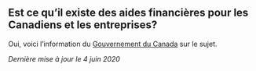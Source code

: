 ## Est ce qu’il existe des aides financières pour les Canadiens et les entreprises?

Oui, voici l’information du [Gouvernement du Canada](https://www.canada.ca/fr/ministere-finances/nouvelles/2020/03/plan-dintervention-economique-du-canada-pour-repondre-a-la-covid-19.html) sur le sujet.

_Dernière mise à jour le 4 juin 2020_
